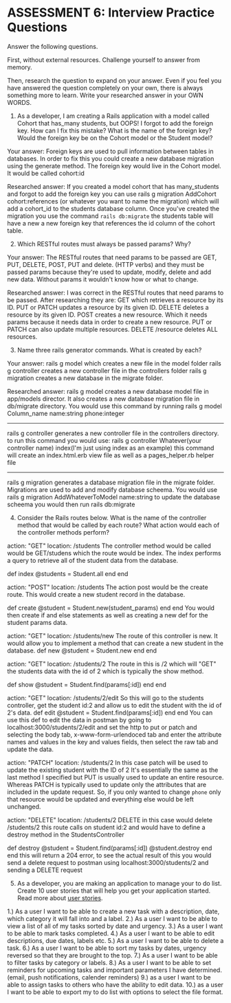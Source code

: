 # ASSESSMENT 6: Interview Practice Questions

Answer the following questions.

First, without external resources. Challenge yourself to answer from memory.

Then, research the question to expand on your answer. Even if you feel you have answered the question completely on your own, there is always something more to learn. Write your researched answer in your OWN WORDS.

1. As a developer, I am creating a Rails application with a model called Cohort that has_many students, but OOPS! I forgot to add the foreign key. How can I fix this mistake? What is the name of the foreign key? Would the foreign key be on the Cohort model or the Student model?

Your answer: Foreign keys are used to pull information between tables in databases. In order to fix this you could create a new database migration using the generate method. The foreign key would live in the Cohort model. It would be called cohort:id

Researched answer: If you created a model cohort that has many_students and forgot to add the foreign key you can use rails g migration AddCohort cohort:references (or whatever you want to name the migration) which will add a cohort_id to the students database column. Once you've created the migration you use the command `rails db:migrate` the students table will have a new a new foreign key that references the id column of the cohort table.

2. Which RESTful routes must always be passed params? Why?

Your answer: The RESTful routes that need params to be passed are GET, PUT, DELETE, POST, PUT and delete. (HTTP verbs) and they must be passed params because they're used to update, modify, delete and add new data. Without params it wouldn't know how or what to change.

Researched answer: I was correct in the RESTful routes that need params to be passed. After researching they are:
GET which retrieves a resource by its ID.
PUT or PATCH updates a resource by its given ID.
DELETE deletes a resource by its given ID.
POST creates a new resource. Which it needs params because it needs data in order to create a new resource.
PUT or PATCH can also update multiple resources.
DELETE /resource deletes ALL resources.

3. Name three rails generator commands. What is created by each?

Your answer: rails g model which creates a new file in the model folder
rails g controller creates a new controller file in the controllers folder
rails g migration creates a new database in the migrate folder.

Researched answer:
rails g model creates a new database model file in app/models director. It also creates a new database migration file in db/migrate directory. You would use this command by running rails g model Column_name name:string phone:integer
____________
rails g controller generates a new controller file in the controllers directory. to run this command you would use: rails g controller Whatever(your controller name) index(I'm just using index as an example) this command will create an index.html.erb view file as well as a pages_helper.rb helper file
____________
rails g migration generates a database migration file in the migrate folder. Migrations are used to add and modify database scheema. You would use rails g migration AddWhateverToModel name:string
to update the database scheema you would then run rails db:migrate

4. Consider the Rails routes below. What is the name of the controller method that would be called by each route? What action would each of the controller methods perform?

action: "GET" location: /students
The controller method would be called would be GET/studens which the route would be index. The index performs a query to retrieve all of the student data from the database.

def index
@students = Student.all
  end
end

action: "POST" location: /students
The action post would be the create route. This would create a new student record in the database.

def create
@student = Student.new(student_params)
  end
end
You would then create if and else statements as well as creating a new def for the student params data.

action: "GET" location: /students/new
The route of this controller is new. It would allow you to implement a method that can create a new student in the database.
def new
@student = Student.new
  end
end


action: "GET" location: /students/2
The route in this is /2 which will "GET" the students data with the id of 2 which is typically the show method.

def show
@student = Student.find(params[:id])
  end
end


action: "GET" location: /students/2/edit
So this will go to the students controller, get the student id:2 and allow us to edit the student with the id of 2's data.
def edit
@student = Student.find(params[:id])
  end
end
You can use this def to edit the data in postman by going to localhost:3000/students/2/edit and set the http to put or patch and selecting the body tab, x-www-form-urlendoced tab and enter the attribute names and values in the key and values fields, then select the raw tab and update the data.

action: "PATCH" location: /students/2
In this case patch will be used to update the existing student with the ID of 2 It's essentially the same as the last method I specified but PUT is usually used to update an entire resource. Whereas PATCH is typically used to update only the attributes that are included in the update request. So, if you only wanted to change `phone` only that resource would be updated and everything else would be left unchanged.

action: "DELETE" location: /students/2
DELETE in this case would delete /students/2
this route calls on student id:2 and would have to define a destroy method in the StudentsController

def destroy
@student = Student.find(params[:id])
@student.destroy
  end
end
this will return a 204 error, to see the actual result of this you would send a delete request to postman using localhost:3000/students/2 and sending a DELETE request

5. As a developer, you are making an application to manage your to do list. Create 10 user stories that will help you get your application started. Read more about [user stories](https://www.atlassian.com/agile/project-management/user-stories).

1.) As a user I want to be able to create a new task with a description, date, which category it will fall into and a label.
2.) As a user I want to be able to view a list of all of my tasks sorted by date and urgency.
3.) As a user I want to be able to mark tasks completed.
4.) As a user I want to be able to edit descriptions, due dates, labels etc.
5.) As a user I want to be able to delete a task.
6.) As a user I want to be able to sort my tasks by dates, urgency reversed so that they are brought to the top.
7.) As a user I want to be able to filter tasks by category or labels.
8.) As a user I want to be able to set reminders for upcoming tasks and important parameters I have determined. (email, push notifications, calender reminders)
9.) as a user I want to be able to assign tasks to others who have the ability to edit data.
10.) as a user I want to be able to export my to do list with options to select the file format.